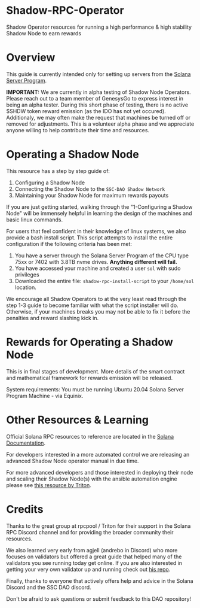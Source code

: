 # Shadow-RPC-Operator

Shadow Operator resources for running a high performance &amp; high stability Shadow Node to earn rewards

# Overview

This guide is currently intended only for setting up servers from the [Solana Server Program](https://solana.foundation/server-program).

**IMPORTANT:** We are currently in alpha testing of Shadow Node Operators. Please reach out to a team member of GenesysGo to express interest in being an alpha tester. During this short phase of testing, there is no active $SHDW token reward emission (as the IDO has not yet occured). Additionaly, we may often make the request that machines be turned off or removed for adjustments. This is a volunteer alpha phase and we appreciate anyone willing to help contribute their time and resources.

# Operating a Shadow Node

This resource has a step by step guide of:
1) Configuring a Shadow Node
2) Connecting the Shadow Node to the `SSC-DAO Shadow Network`
3) Maintaining your Shadow Node for maximum rewards payouts

If you are just getting started, walking through the "1-Configuring a Shadow Node" will be immensely helpful in learning the design of the machines and basic linux commands.

For users that feel confident in their knowledge of linux systems, we also provide a bash install script. This script attempts to install the entire configuration if the following criteria has been met:
1) You have a server through the Solana Server Program of the CPU type 75xx or 7402 with 3.8TB nvme drives. **Anything different will fail.**
2) You have accessed your machine and created a user `sol` with sudo privileges
3) Downloaded the entire file: `shadow-rpc-install-script` to your `/home/sol` location.

We encourage all Shadow Operators to at the very least read through the step 1-3 guide to become familiar with what the script installer will do. Otherwise, if your machines breaks you may not be able to fix it before the penalties and reward slashing kick in.

# Rewards for Operating a Shadow Node

This is in final stages of development. More details of the smart contract and mathematical framework for rewards emission will be released.

System requirements:
You must be running Ubuntu 20.04
Solana Server Program Machine - via Equinix.

# Other Resources & Learning

Official Solana RPC resources to reference are located in the [Solana Documentation](https://docs.solana.com/running-validator).

For developers interested in a more automated control we are releasing an advanced Shadow Node operator manual in due time.

For more advanced developers and those interested in deploying their node and scaling their Shadow Node(s) with the ansible automation engine please see [this resource by Triton](https://github.com/rpcpool).

# Credits

Thanks to the great group at rpcpool / Triton for their support in the Solana RPC Discord channel and for providing the broader community their resources.

We also learned very early from agjell (andrebo in Discord) who more focuses on validators but offered a great guide that helped many of the validators you see running today get online. If you are also interested in getting your very own validator up and running check out [his repo](https://github.com/agjell/sol-tutorials).

Finally, thanks to everyone that actively offers help and advice in the Solana Discord and the SSC DAO discord.

Don't be afraid to ask questions or submit feedback to this DAO repository!